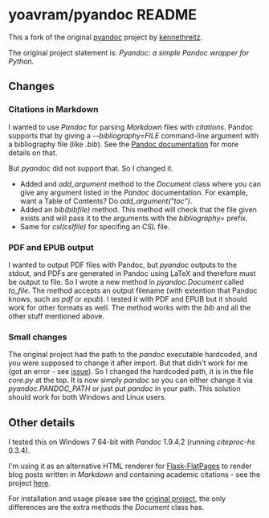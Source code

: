 # yoavram/pyandoc README

This a fork of the original [pyandoc](https://github.com/kennethreitz/pyandoc) project by [kennethreitz](https://github.com/kennethreitz).

The original project statement is: *Pyandoc: a simple Pandoc wrapper for Python*.

## Changes

### Citations in Markdown

I wanted to use *Pandoc* for parsing *Markdown* files with *citations*.
Pandoc supports that by giving a *--bibliography=FILE* command-line argument with a bibliography file (like *.bib*).
See the [Pandoc documentation](http://johnmacfarlane.net/pandoc/README.html#citations) for more details on that.

But *pyandoc* did not support that. So I changed it.

  - Added and *add_argument* method to the *Document* class where you can give any argument listed in the *Pandoc* documentation.
  For example, want a Table of Contents? Do *add_argument("toc")*. 
  - Added an *bib(bibfile)* method. This method will check that the file given exists and will pass it to the arguments with the *bibliography=* prefix.
  - Same for *csl(cslfile)* for specifing an *CSL* file.

### PDF and EPUB output

I wanted to output PDF files with Pandoc, but *pyandoc* outputs to the stdout, 
and PDFs are generated in Pandoc using LaTeX and therefore must be output to file.
So I wrote a new method in *pyandoc.Document* called *to_file*. 
The method accepts an output filename (with extention that Pandoc knows, such as *pdf* or *epub*).
I tested it with PDF and EPUB but it should work for other formats as well. The method works with the
*bib* and all the other stuff mentioned above.

### Small changes

The original project had the path to the *pandoc* executable hardcoded, and you were supposed to change it after import.
But that didn't work for me (got an error - see [issue](https://github.com/kennethreitz/pyandoc/issues/5)).
So I changed the hardcoded path, it is in the file *core.py* at the top. 
It is now simply *pandoc* so you can either change it via *pyandoc.PANDOC_PATH* or just
put *pandoc* in your path. This solution should work for both Windows and Linux users.


## Other details

I tested this on Windows 7 64-bit with *Pandoc* 1.9.4.2 (running *citeproc-hs* 0.3.4).

I'm using it as an alternative HTML renderer for [Flask-FlatPages](http://packages.python.org/Flask-FlatPages/#flask_flatpages) 
to render blog posts written in *Markdown* and containing academic citations - see the project [here](https://bitbucket.org/yoavram/msb).

For installation and usage please see the [original project](https://github.com/kennethreitz/pyandoc),
the only differences are the extra methods the *Document* class has.
